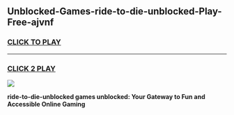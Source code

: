 
## Unblocked-Games-ride-to-die-unblocked-Play-Free-ajvnf
<h3>
<a href="https://premium76.site?title=ride-to-die-unblocked&ref=18A1">CLICK TO PLAY</a></h3>
<hr>

<h3>
<a href="https://premium76.site?title=ride-to-die-unblocked&ref=18A1">CLICK 2 PLAY</a>
  
</h3>

<a href="https://premium76.site?title=ride-to-die-unblocked&ref=18A1"><img src="https://clearcache.store/games.png"></a>


**ride-to-die-unblocked games unblocked: Your Gateway to Fun and Accessible Online Gaming**
